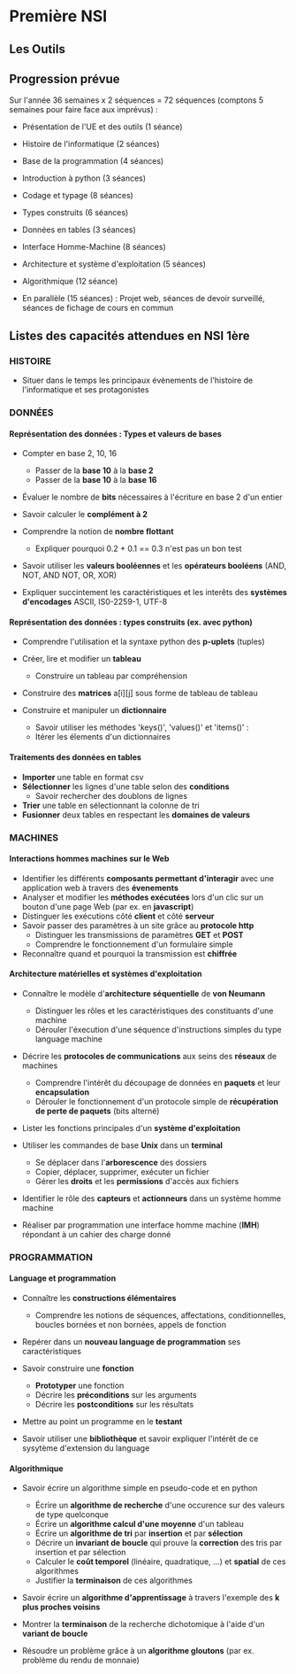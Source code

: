 # Première NSI

## Les Outils

## Progression prévue

Sur l'année 36 semaines x 2 séquences = 72 séquences (comptons 5 semaines pour faire face aux imprévus) :

- Présentation de l'UE et des outils (1 séance)
- Histoire de l'informatique (2 séances)
- Base de la programmation (4 séances)
- Introduction à python (3 séances)
- Codage et typage (8 séances)
- Types construits (6 séances)
- Données en tables (3 séances)
- Interface Homme-Machine (8 séances)
- Architecture et système d'exploitation (5 séances)
- Algorithmique (12 séance)

- En parallèle (15 séances) : Projet web, séances de devoir surveillé, séances de fichage de cours en commun


## Listes des capacités attendues en NSI 1ère

### HISTOIRE

- Situer dans le temps les principaux évènements de l'histoire de l'informatique et ses protagonistes 
    

### DONNÉES

#### Représentation des données : Types et valeurs de bases

- Compter en base 2, 10, 16  
    
    - Passer de la **base 10** à la **base 2**  
    - Passer de la **base 10** à la **base 16**

- Évaluer le nombre de **bits** nécessaires à l'écriture en base 2 d'un entier
    
- Savoir calculer le **complément à 2**

- Comprendre la notion de **nombre flottant**
    - Expliquer pourquoi 0.2 + 0.1 == 0.3 n'est pas un bon test

- Savoir utiliser les **valeurs booléennes** et les **opérateurs booléens** (AND, NOT, AND NOT, OR, XOR)

- Expliquer succintement les caractéristiques et les interêts des **systèmes d'encodages** ASCII, IS0-2259-1, UTF-8


#### Représentation des données : types construits (ex. avec python)
- Comprendre l'utilisation et la syntaxe python des **p-uplets** (tuples)

- Créer, lire et modifier un **tableau** 
    - Construire un tableau par compréhension

- Construire des **matrices** a[i][j] sous forme de tableau de tableau 
    
- Construire et manipuler un **dictionnaire** 
    - Savoir utiliser les méthodes 'keys()', 'values()' et 'items()' :
    - Itérer les élements d'un dictionnaires

#### Traitements des données en tables
- **Importer** une table en format csv
- **Sélectionner** les lignes d'une table selon des **conditions**
    - Savoir rechercher des doublons de lignes
- **Trier** une table en sélectionnant la colonne de tri
- **Fusionner** deux tables en respectant les **domaines de valeurs**

### MACHINES
#### Interactions hommes machines sur le Web
- Identifier les différents **composants permettant d'interagir** avec une application web à travers des **évenements**
- Analyser et modifier les **méthodes exécutées** lors d'un clic sur un bouton d'une page Web (par ex. en **javascript**)
- Distinguer les exécutions côté **client** et côté **serveur**
- Savoir passer des paramètres à un site grâce au **protocole http**
    - Distinguer les transmissions de paramètres **GET** et **POST**
    - Comprendre le fonctionnement d'un formulaire simple
- Reconnaître quand et pourquoi la transmission est **chiffrée**

#### Architecture matérielles et systèmes d'exploitation
- Connaître le modèle d'**architecture séquentielle** de **von Neumann**
     - Distinguer les rôles et les caractéristiques des constituants d'une machine
     - Dérouler l'éxecution d'une séquence d'instructions simples du type language machine
       
- Décrire les **protocoles de communications** aux seins des **réseaux** de machines
    - Comprendre l'intérêt du découpage de données en **paquets** et leur **encapsulation**
    - Dérouler le fonctionnement d'un protocole simple de **récupération de perte de paquets** (bits alterné)

- Lister les fonctions principales d'un **système d'exploitation**

- Utiliser les commandes de base **Unix** dans un **terminal**
    - Se déplacer dans l'**arborescence** des dossiers
    - Copier, déplacer, supprimer, exécuter un fichier
    - Gérer les **droits** et les **permissions** d'accès aux fichiers

- Identifier le rôle des **capteurs** et **actionneurs** dans un système homme machine

- Réaliser par programmation une interface homme machine (**IMH**) répondant à un cahier des charge donné

### PROGRAMMATION
#### Language et programmation
- Connaître les **constructions élémentaires** 
    - Comprendre les notions de séquences, affectations, conditionnelles, boucles bornées et non bornées, appels de fonction

- Repérer dans un **nouveau language de programmation** ses caractéristiques

- Savoir construire une **fonction** 
    - **Prototyper** une fonction
    - Décrire les **préconditions** sur les arguments
    - Décrire les **postconditions** sur les résultats

- Mettre au point un programme en le **testant**

- Savoir utiliser une **bibliothèque** et savoir expliquer l'intérêt de ce sysytème d'extension du language

#### Algorithmique

- Savoir écrire un algorithme simple en pseudo-code et en python
    - Écrire un **algorithme de recherche** d'une occurence sur des valeurs de type quelconque 
    - Écrire un **algorithme calcul d'une moyenne** d'un tableau
    - Écrire un **algorithme de tri** par **insertion** et par **sélection**
    - Décrire un **invariant de boucle** qui prouve la **correction** des tris par insertion et par sélection
    - Calculer le **coût temporel** (linéaire, quadratique, ...) et **spatial** de ces algorithmes 
    - Justifier la **terminaison** de ces algorithmes

- Savoir écrire un **algorithme d'apprentissage** à travers l'exemple des **k plus proches voisins** 

- Montrer la **terminaison** de la recherche dichotomique à l'aide d'un **variant de boucle** 

- Résoudre un problème grâce à un **algorithme gloutons** (par ex. problème du rendu de monnaie)
